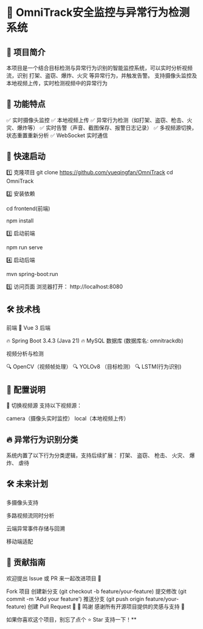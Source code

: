 # 🎥 OmniTrack安全监控与异常行为检测系统

## 🌟 项目简介

本项目是一个结合目标检测与异常行为识别的智能监控系统，可以实时分析视频流，识别 打架、盗窃、爆炸、火灾 等异常行为，并触发告警。
支持摄像头监控及本地视频上传，实时检测视频中的异常行为

## 🔧 功能特点

✅ 实时摄像头监控
✅ 本地视频上传
✅ 异常行为检测（如打架、盗窃、枪击、火灾、爆炸等）
✅ 实时告警（声音、截图保存、报警日志记录）
✅ 多视频源切换，状态重置重新分析
✅ WebSocket 实时通信

## 🚀 快速启动

1️⃣ 克隆项目
git clone https://github.com/yueqingfan/OmniTrack
cd OmniTrack

2️⃣ 安装依赖

cd frontend(前端)

npm install

3️⃣ 启动前端

npm run serve

4️⃣ 启动后端

mvn spring-boot:run

5️⃣ 访问页面
浏览器打开：
http://localhost:8080

## 🛠️ 技术栈

前端
🎯 Vue 3
后端

🔥 Spring Boot 3.4.3 (Java 21)
🔥 MySQL 数据库 (数据库名: omnitrackdb)

视频分析与检测

🔍 OpenCV（视频帧处理）
🔍 YOLOv8 （目标检测）
🔍 LSTM(行为识别)

## 📌 配置说明

🎥 切换视频源
支持以下视频源：

camera（摄像头实时监控）
local（本地视频上传）

## 🔥 异常行为识别分类

系统内置了以下行为分类逻辑，支持后续扩展：
打架、
盗窃、
枪击、
火灾、
爆炸、
虐待

## 🛠️ 未来计划

多摄像头支持

多路视频流同时分析

云端异常事件存储与回溯

移动端适配

## 💪 贡献指南

欢迎提出 Issue 或 PR 来一起改进项目 🎉

Fork 项目
创建新分支 (git checkout -b feature/your-feature)
提交修改 (git commit -m 'Add your feature')
推送分支 (git push origin feature/your-feature)
创建 Pull Request 🚀
🎉 鸣谢
感谢所有开源项目提供的灵感与支持 🙌

如果你喜欢这个项目，别忘了点个 ⭐️ Star 支持一下！**